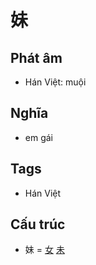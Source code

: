 # 妹

## Phát âm
* Hán Việt: muội

## Nghĩa
* em gái

## Tags
* Hán Việt

## Cấu trúc
* 妹 = [女](女.md) [未](未.md)

<script>window.HANZI_FIELD='妹';</script>